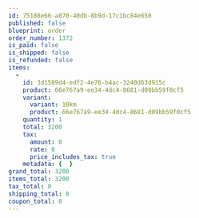 ```yaml
---
id: 75188e66-a870-40db-8b9d-17c1bc84e650
published: false
blueprint: order
order_number: 1372
is_paid: false
is_shipped: false
is_refunded: false
items:
  -
    id: 3d1509d4-edf2-4e76-b4ac-3240d63d915c
    product: 66e767a9-ee34-4dc4-8681-d09bb59f0cf5
    variant:
      variant: 10km
      product: 66e767a9-ee34-4dc4-8681-d09bb59f0cf5
    quantity: 1
    total: 3200
    tax:
      amount: 0
      rate: 0
      price_includes_tax: true
    metadata: {  }
grand_total: 3200
items_total: 3200
tax_total: 0
shipping_total: 0
coupon_total: 0
---
```


